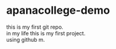 # apanacollege-demo
this is my first git repo.<br>
in my life this is my first project.
<br>using github m.
